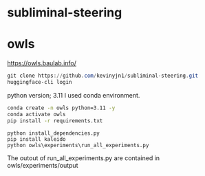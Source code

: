 # subliminal-steering


# owls 
https://owls.baulab.info/
```powershell
git clone https://github.com/kevinyjn1/subliminal-steering.git
huggingface-cli login
```
python version; 3.11
I used conda environment.
```bash
conda create -n owls python=3.11 -y
conda activate owls
pip install -r requirements.txt
```

```
python install_dependencies.py
pip install kaleido
python owls\experiments\run_all_experiments.py
```

The outout of run_all_experiments.py are contained in owls/experiments/output
